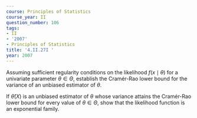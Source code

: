 ```yaml
---
course: Principles of Statistics
course_year: II
question_number: 106
tags:
- II
- '2007'
- Principles of Statistics
title: '4.II.27I '
year: 2007
---
```



Assuming sufficient regularity conditions on the likelihood $f(x \mid \theta)$ for a univariate parameter $\theta \in \Theta$, establish the Cramér-Rao lower bound for the variance of an unbiased estimator of $\theta$.

If $\hat{\theta}(X)$ is an unbiased estimator of $\theta$ whose variance attains the Cramér-Rao lower bound for every value of $\theta \in \Theta$, show that the likelihood function is an exponential family.